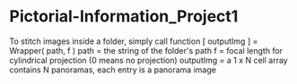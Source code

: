 # Pictorial-Information_Project1

To stitch images inside a folder, simply call function
[ outputImg ] = Wrapper( path, f )
	path      = the string of the folder's path
	f         = focal length for cylindrical projection (0 means no projection)
	outputImg = a 1 x N cell array contains N panoramas, each entry is a panorama image 